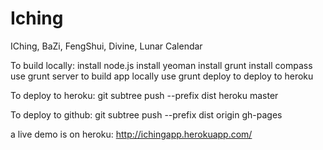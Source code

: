 Iching
======

IChing, BaZi, FengShui, Divine, Lunar Calendar

To build locally:
	install node.js
	install yeoman
	install grunt
	install compass
	use grunt server to build app locally
	use grunt deploy to deploy to heroku

To deploy to heroku:
	git subtree push --prefix dist heroku master

To deploy to github:
	git subtree push --prefix dist origin gh-pages

a live demo is on heroku:
	http://ichingapp.herokuapp.com/